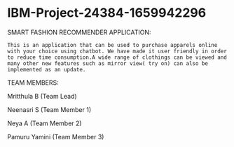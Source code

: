 # IBM-Project-24384-1659942296

SMART FASHION RECOMMENDER APPLICATION:

    This is an application that can be used to purchase apparels online with your choice using chatbot. We have made it user friendly in order to reduce time consumption.A wide range of clothings can be viewed and many other new features such as mirror view( try on) can also be implemented as an update.
    
TEAM MEMBERS:
  
  Mritthula B (Team Lead)
  
  Neenasri S (Team Member 1)
  
  Neya A (Team Member 2)
  
  Pamuru Yamini (Team Member 3)
